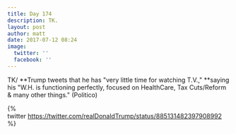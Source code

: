 ```yaml
---
title: Day 174
description: TK.
layout: post
author: matt
date: 2017-07-12 08:24
image:
  twitter: ''
  facebook: ''
---
```



TK/ **Trump tweets that he has "very little time for watching T.V.," **saying his "W.H. is functioning perfectly, focused on HealthCare, Tax Cuts/Reform & many other things." (Politico)

{% twitter https://twitter.com/realDonaldTrump/status/885131482397908992 %}